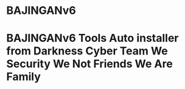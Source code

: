 # BAJINGANv6
# BAJINGANv6 Tools Auto installer from Darkness Cyber Team We Security We Not Friends We Are Family
